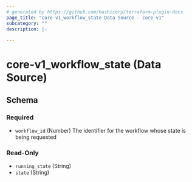 ```yaml
---
# generated by https://github.com/hashicorp/terraform-plugin-docs
page_title: "core-v1_workflow_state Data Source - core-v1"
subcategory: ""
description: |-
  
---
```


# core-v1_workflow_state (Data Source)





<!-- schema generated by tfplugindocs -->
## Schema

### Required

- `workflow_id` (Number) The identifier for the workflow whose state is being requested

### Read-Only

- `running_state` (String)
- `state` (String)
